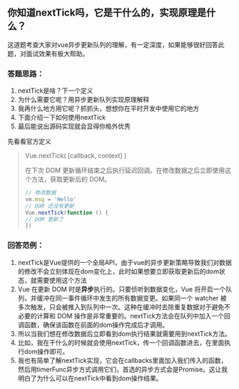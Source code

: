 ## 你知道nextTick吗，它是干什么的，实现原理是什么？

这道题考查大家对vue异步更新队列的理解，有一定深度，如果能够很好回答此题，对面试效果有极大帮助。



### 答题思路：

1. nextTick是啥？下一个定义
2. 为什么需要它呢？用异步更新队列实现原理解释
3. 我再什么地方用它呢？抓抓头，想想你在平时开发中使用它的地方
4. 下面介绍一下如何使用nextTick
5. 最后能说出源码实现就会显得你格外优秀



先看看官方定义

> Vue.nextTick( \[callback, context\] )
>
> 在下次 DOM 更新循环结束之后执行延迟回调。在修改数据之后立即使用这个方法，获取更新后的 DOM。
>
> ```js
> // 修改数据
> vm.msg = 'Hello'
> // DOM 还没有更新
> Vue.nextTick(function () {
> // DOM 更新了
> })
> ```

### 回答范例：

1. nextTick是Vue提供的一个全局API，由于vue的异步更新策略导致我们对数据的修改不会立刻体现在dom变化上，此时如果想要立即获取更新后的dom状态，就需要使用这个方法
2. Vue 在更新 DOM 时是**异步**执行的。只要侦听到数据变化，Vue 将开启一个队列，并缓冲在同一事件循环中发生的所有数据变更。如果同一个 watcher 被多次触发，只会被推入到队列中一次。这种在缓冲时去除重复数据对于避免不必要的计算和 DOM 操作是非常重要的。nextTick方法会在队列中加入一个回调函数，确保该函数在前面的dom操作完成后才调用。
3. 所以当我们想在修改数据后立即看到dom执行结果就需要用到nextTick方法。
4. 比如，我在干什么的时候就会使用nextTick，传一个回调函数进去，在里面执行dom操作即可。
5. 我也有简单了解nextTick实现，它会在callbacks里面加入我们传入的函数，然后用timerFunc异步方式调用它们，首选的异步方式会是Promise。这让我明白了为什么可以在nextTick中看到dom操作结果。
